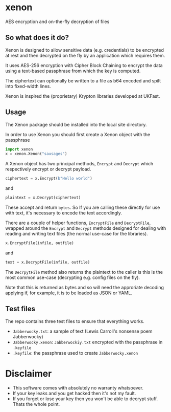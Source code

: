 # xenon
AES encryption and on-the-fly decryption of files

## So what does it do?

Xenon is designed to allow sensitive data (e.g. credentials)
to be encrypted at rest and then decrypted on the fly by an
application which requires them. 

It uses AES-256 encryption with Cipher Block Chaining to
encrypt the data using a text-based passphrase from which
the key is computed. 

The ciphertext can optionally be written to a file as b64
encoded and spilt into fixed-width lines. 

Xenon is inspired the (proprietary) Krypton libraries developed 
at UKFast. 

## Usage

The Xenon package should be installed into the local site
directory.

In order to use Xenon you should first create a Xenon object
with the passphrase

```python
import xenon
x = xenon.Xenon("sausages")
``` 

A Xenon object has two principal methods, `Encrypt` and `Decrypt`
which respectively encrypt or decrypt payload.

```python
ciphertext = x.Encrypt(b"Hello world")
```
and

```python
plaintext = x.Decrypt(ciphertext)
```

These accept and return `bytes`. So If you are calling these directly 
for use with text, it's necessary to encode the text accordingly. 

There are a couple of helper functions, `EncryptFile` and
`DecryptFile`, wrapped around the `Encrypt` and `Decrypt` 
methods designed for dealing with reading and writing text 
files (the normal use-case for the libraries). 

```python
x.EncryptFile(infile, outfile)
```

and

```python
text = x.DecryptFile(infile, outfile)
```

The `DecrpytFile` method also returns the plaintext to the caller is this
is the most common use-case (decrypting e.g. config files on the fly).

Note that this is returned as bytes and so will need the approriate decoding
applying if, for example, it is to be loaded as JSON or YAML.

## Test files

The repo contains three test files to ensure that everything works. 
* `Jabberwocky.txt`: a sample of text (Lewis Carroll's nonsense poem Jabberwocky)
* `Jabberwocky.xenon`: `Jabberwockiy.txt` encrypted with the passphrase in `.keyfile`
* `.keyfile`: the passphrase used to create `Jabberwocky.xenon`

# Disclaimer

* This software comes with absolutely no warranty whatsoever. 
* If your key leaks and you get hacked then it's not my fault.
* If you forget or lose your key then you won't be able to decrypt stuff. Thats the whole point.

